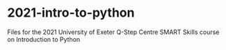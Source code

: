 # 2021-intro-to-python
Files for the 2021 University of Exeter Q-Step Centre SMART Skills course on Introduction to Python
